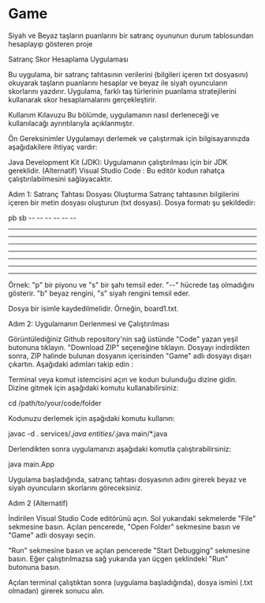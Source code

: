 # Game
Siyah ve Beyaz taşların puanlarını bir satranç oyununun durum tablosundan hesaplayıp gösteren proje

Satranç Skor Hesaplama Uygulaması

Bu uygulama, bir satranç tahtasının verilerini (bilgileri içeren txt dosyasını) okuyarak taşların puanlarını hesaplar ve beyaz ile siyah oyuncuların skorlarını yazdırır. Uygulama, farklı taş türlerinin puanlama stratejilerini kullanarak skor hesaplamalarını gerçekleştirir.

Kullanım Kılavuzu
Bu bölümde, uygulamanın nasıl derleneceği ve kullanılacağı ayrıntılarıyla açıklanmıştır.

Ön Gereksinimler
Uygulamayı derlemek ve çalıştırmak için bilgisayarınızda aşağıdakilere ihtiyaç vardır:

Java Development Kit (JDK): Uygulamanın çalıştırılması için bir JDK gereklidir.
(Alternatif) Visual Studio Code : Bu editör kodun rahatça çalıştırılabilmesini sağlayacaktır.

Adım 1: Satranç Tahtası Dosyası Oluşturma
Satranç tahtasının bilgilerini içeren bir metin dosyası oluşturun (txt dosyası). Dosya formatı şu şekildedir:

pb sb -- -- -- -- -- -- 
-- -- -- -- -- -- -- --
-- -- -- -- -- -- -- --
-- -- -- -- -- -- -- --
-- -- -- -- -- -- -- --
-- -- -- -- -- -- -- --
-- -- -- -- -- -- -- --
-- -- -- -- -- -- -- --

Örnek:
"p" bir piyonu ve "s" bir şahı temsil eder. "--" hücrede taş olmadığını gösterir.
"b" beyaz rengini, "s" siyah rengini temsil eder.

Dosya bir isimle kaydedilmelidir. Örneğin, board1.txt.

Adım 2: Uygulamanın Derlenmesi ve Çalıştırılması

Görüntülediğiniz Github repository'nin sağ üstünde "Code" yazan yeşil butonuna tıklayın.
"Download ZIP" seçeneğine tıklayın.
Dosyayı indirdikten sonra, ZIP halinde bulunan dosyanın içerisinden "Game" adlı dosyayı dışarı çıkartın.
Aşağıdaki adımları takip edin :

Terminal veya komut istemcisini açın ve kodun bulunduğu dizine gidin. Dizine gitmek için aşağıdaki komutu kullanabilirsiniz:

cd /path/to/your/code/folder

Kodunuzu derlemek için aşağıdaki komutu kullanın:

javac -d . services/*.java entities/*.java main/*.java

Derlendikten sonra uygulamanızı aşağıdaki komutla çalıştırabilirsiniz:

java main.App

Uygulama başladığında, satranç tahtası dosyasının adını girerek beyaz ve siyah oyuncuların skorlarını göreceksiniz.

Adım 2 (Alternatif)

İndirilen Visual Studio Code editörünü açın. Sol yukarıdaki sekmelerde "File" sekmesine basın. Açılan pencerede, "Open Folder" sekmesine basın ve "Game" adlı dosyayı seçin.

"Run" sekmesine basın ve açılan pencerede "Start Debugging" sekmesine basın. Eğer çalıştırılmazsa sağ yukarıda yan üçgen şeklindeki "Run" butonuna basın.

Açılan terminal çalıştıktan sonra (uygulama başladığında), dosya ismini (.txt olmadan) girerek sonucu alın.

